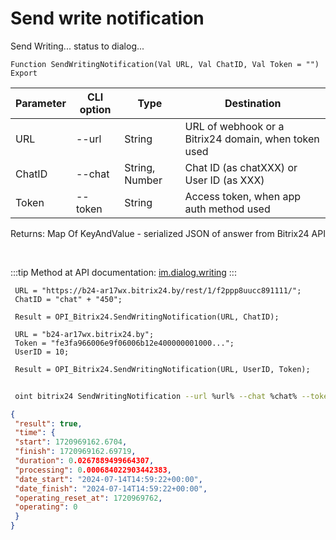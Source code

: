 ﻿---
sidebar_position: 16
---

# Send write notification
 Send Writing... status to dialog...



`Function SendWritingNotification(Val URL, Val ChatID, Val Token = "") Export`

 | Parameter | CLI option | Type | Destination |
 |-|-|-|-|
 | URL | --url | String | URL of webhook or a Bitrix24 domain, when token used |
 | ChatID | --chat | String, Number | Chat ID (as chatXXX) or User ID (as XXX) |
 | Token | --token | String | Access token, when app auth method used |

 
 Returns: Map Of KeyAndValue - serialized JSON of answer from Bitrix24 API

<br/>

:::tip
Method at API documentation: [im.dialog.writing](https://dev.1c-bitrix.ru/learning/course/?COURSE_ID=93&LESSON_ID=23802)
:::
<br/>


```bsl title="Code example"
 URL = "https://b24-ar17wx.bitrix24.by/rest/1/f2ppp8uucc891111/";
 ChatID = "chat" + "450";
 
 Result = OPI_Bitrix24.SendWritingNotification(URL, ChatID);
 
 URL = "b24-ar17wx.bitrix24.by";
 Token = "fe3fa966006e9f06006b12e400000001000...";
 UserID = 10;
 
 Result = OPI_Bitrix24.SendWritingNotification(URL, UserID, Token);
```
	


```sh title="CLI command example"
 
 oint bitrix24 SendWritingNotification --url %url% --chat %chat% --token %token%

```

```json title="Result"
{
 "result": true,
 "time": {
 "start": 1720969162.6704,
 "finish": 1720969162.69719,
 "duration": 0.0267889499664307,
 "processing": 0.000684022903442383,
 "date_start": "2024-07-14T14:59:22+00:00",
 "date_finish": "2024-07-14T14:59:22+00:00",
 "operating_reset_at": 1720969762,
 "operating": 0
 }
}
```
